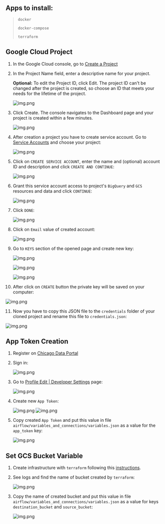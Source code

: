 ## Apps to install:

> `docker`
>
> `docker-compose`
>
> `terraform`

## Google Cloud Project

1. In the Google Cloud console, go to [Create a Project](https://console.cloud.google.com/projectcreate)

2. In the Project Name field, enter a descriptive name for your project.

   **Optional:** To edit the Project ID, click Edit. The project ID can't be changed after the project is created, so
   choose an ID that meets your needs for the lifetime of the project.

   ![img.png](../docs/poc/gcp/gcp_project_creation.png)

3. Click Create. The console navigates to the Dashboard page and your project is created within a few minutes.

   ![img.png](../docs/poc/gcp/gcp_project_dashboard.png)

4. After creation a project you have to create service account. Go
   to [Service Accounts](https://console.cloud.google.com/iam-admin/serviceaccounts) and choose your project:

   ![img.png](../docs/poc/gcp/gcp_service_accounts_page.png)

5. Click on `CREATE SERVICE ACCOUNT`, enter the name and (optional) account ID and description and
   click `CREATE AND CONTINUE`:

   ![img.png](../docs/poc/gcp/gcp_service_accounts_create_account.png)

6. Grant this service account access to project's `BigQuery` and `GCS` resources and data and click `CONTINUE`:

   ![img.png](../docs/poc/gcp/gcp_service_accounts_grant_access.png)

7. Click `DONE`:

   ![img.png](../docs/poc/gcp/gcp_service_accounts_final_step.png)

8. Click on `Email` value of created account:

   ![img.png](../docs/poc/gcp/gcp_service_accounts_click_email.png)

9. Go to `KEYS` section of the opened page and create new key:

   ![img.png](../docs/poc/gcp/gcp_service_accounts_keys_section.png)

   ![img.png](../docs/poc/gcp/gcp_service_accounts_click_create_new_key.png)

   ![img.png](../docs/poc/gcp/gcp_service_accounts_click_create_new_key_json.png)

10. After click on `CREATE` button the private key will be saved on your computer:

   ![img.png](../docs/poc/gcp/gcp_service_accounts_click_create_new_key_json_downloaded.png)

11. Now you have to copy this JSON file to the `credentials` folder of your cloned project and rename this file
    to `credentials.json`:

   ![img.png](../docs/poc/gcp/gcp_credentials_json.png)

## App Token Creation

1. Register on [Chicago Data Portal](https://data.cityofchicago.org/signup)

2. Sign in:

   ![img.png](../docs/poc/cityofchicago/cityofchicago_home.png)

3. Go to [Profile Edit | Developer Settings](https://data.cityofchicago.org/profile/edit/developer_settings) page:

   ![img.png](../docs/poc/cityofchicago/cityofchicago_developer_settings.png)

4. Create new `App Token`:

   ![img.png](../docs/poc/cityofchicago/cityofchicago_app_token_creation.png)
   ![img.png](../docs/poc/cityofchicago/cityofchicago_app_token.png)

5. Copy created `App Token` and put this value in file `airflow/variables_and_connections/variables.json` as a value
   for the `app_token` key:

   ![img.png](../docs/poc/cityofchicago/variables_json_app_token.png)

## Set GCS Bucket Variable

1. Create infrastructure with `terraform` following this [instructions](/terraform/README.md#local-setup-and-run).
2. See logs and find the name of bucket created by `terraform`:

   ![img.png](../docs/poc/terraform/log_with_bucket_name.png)

3. Copy the name of created bucket and put this value in file `airflow/variables_and_connections/variables.json` as a
   value
   for keys `destination_bucket` and `source_bucket`:

   ![img.png](../docs/poc/cityofchicago/variables_json_bucket_name.png)
